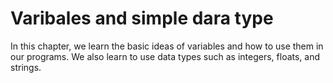 # Varibales and simple dara type

In this chapter, we learn the basic ideas of variables and how to use them in our programs. We also learn to use data types such as integers, floats, and strings.
